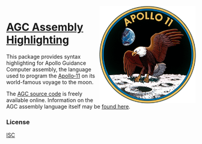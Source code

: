 <img width="256" src="https://raw.githubusercontent.com/Alhadis/language-agc/f2277ac7f4342c10f4169f59c0c6e792b8b47d09/seal.png" align="right" />

[AGC Assembly Highlighting](https://atom.io/packages/language-agc)
=========================

This package provides syntax highlighting for Apollo Guidance Computer assembly, the language used to program the [Apollo‑11](https://en.wikipedia.org/wiki/Apollo_11) on its world-famous voyage to the moon.

The [AGC source code](https://github.com/chrislgarry/Apollo-11) is freely available online.
Information on the AGC assembly language itself may be [found here](http://www.ibiblio.org/apollo/assembly_language_manual.html).


### License
[ISC](https://github.com/Alhadis/language-agc/blob/master/LICENSE.md)
